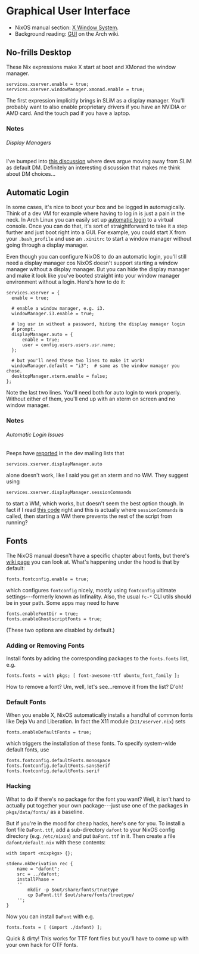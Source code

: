 Graphical User Interface
========================

* NixOS manual section: [X Window System][nixos-man-x].
* Background reading: [GUI][arch-gui] on the Arch wiki.


No-frills Desktop
-----------------
These Nix expressions make X start at boot and XMonad the window manager.

    services.xserver.enable = true;
    services.xserver.windowManager.xmonad.enable = true;

The first expression implicitly brings in SLiM as a display manager.
You'll probably want to also enable proprietary drivers if you have
an NVIDIA or AMD card. And the touch pad if you have a laptop.

### Notes
###### Display Managers
I've bumped into [this discussion][nixos-dev-dm] where devs argue moving
away from SLiM as default DM. Definitely an interesting discussion that
makes me think about DM choices...


Automatic Login
---------------
In some cases, it's nice to boot your box and be logged in automagically.
Think of a dev VM for example where having to log in is just a pain in
the neck. In Arch Linux you can easily set up [automatic login][arch-auto-login]
to a virtual console. Once you can do that, it's sort of straightforward
to take it a step further and just boot right into a GUI. For example,
you could start X from your `.bash_profile` and use an `.xinitrc` to
start a window manager without going through a display manager.

Even though you can configure NixOS to do an automatic login, you'll still
need a display manager cos NixOS doesn't support starting a window manager
without a display manager. But you can hide the display manager and make it
look like you've booted straight into your window manager environment
without a login. Here's how to do it:


    services.xserver = {
      enable = true;

      # enable a window manager, e.g. i3.
      windowManager.i3.enable = true;

      # log usr in without a password, hiding the display manager login
      # prompt.
      displayManager.auto = {
          enable = true;
          user = config.users.users.usr.name;
      };

      # but you'll need these two lines to make it work!
      windowManager.default = "i3";  # same as the window manager you chose.
      desktopManager.xterm.enable = false;
    };

Note the last two lines. You'll need both for auto login to work properly.
Without either of them, you'll end up with an xterm on screen and no window
manager.

### Notes
###### Automatic Login Issues
Peeps have [reported][nix-dev-auto-login] in the dev mailing lists that

    services.xserver.displayManager.auto

alone doesn't work, like I said you get an xterm and no WM. They suggest
using

    services.xserver.displayManager.sessionCommands

to start a WM, which works, but doesn't seem the best option though.
In fact if I read [this code][nixos-code] right and this is actually
where `sessionCommands` is called, then starting a WM there prevents
the rest of the script from running?


Fonts
-----
The NixOS manual doesn't have a specific chapter about fonts, but there's
[wiki page][nixos-fonts] you can look at. What's happening under the hood
is that by default:

    fonts.fontconfig.enable = true;
    
which configures `fontconfig` nicely, mostly using `fontconfig` ultimate
settings---formerly known as Infinality. Also, the usual `fc-*` CLI utils
should be in your path. Some apps may need to have

    fonts.enableFontDir = true;
    fonts.enableGhostscriptFonts = true;

(These two options are disabled by default.)

### Adding or Removing Fonts
Install fonts by adding the corresponding packages to the `fonts.fonts`
list, e.g.

    fonts.fonts = with pkgs; [ font-awesome-ttf ubuntu_font_family ];

How to remove a font? Um, well, let's see...remove it from the list? D'oh!

### Default Fonts
When you enable X, NixOS automatically installs a handful of common fonts
like Deja Vu and Liberation. In fact the X11 module (`X11/xserver.nix`)
sets

    fonts.enableDefaultFonts = true;

which triggers the installation of these fonts. To specify system-wide
default fonts, use

    fonts.fontconfig.defaultFonts.monospace
    fonts.fontconfig.defaultFonts.sansSerif
    fonts.fontconfig.defaultFonts.serif

### Hacking
What to do if there's no package for the font you want? Well, it isn't
hard to actually put together your own package---just use one of the
packages in `pkgs/data/fonts/` as a baseline.

But if you're in the mood for cheap hacks, here's one for you. To install
a font file `DaFont.ttf`, add a sub-directory `dafont` to your NixOS config
directory (e.g. `/etc/nixos`) and put `DaFont.ttf` in it. Then create a
file `dafont/default.nix` with these contents:

    with import <nixpkgs> {};

    stdenv.mkDerivation rec {
        name = "dafont";
        src = ../dafont;
        installPhase =
        ''
            mkdir -p $out/share/fonts/truetype
            cp DaFont.ttf $out/share/fonts/truetype/
        '';
    }

Now you can install `DaFont` with e.g.

    fonts.fonts = [ (import ./dafont) ];

Quick & dirty! This works for TTF font files but you'll have to come up
with your own hack for OTF fonts.




[arch-auto-login]: https://wiki.archlinux.org/index.php/Getty#Automatic_login_to_virtual_console
    "getty - Automatic Login to Virtual Console"
[arch-gui]: https://wiki.archlinux.org/index.php/General_recommendations#Graphical_user_interface
    "Graphical User Interface"
[nixos-code]: https://github.com/NixOS/nixpkgs/blob/release-16.09/nixos/modules/services/x11/display-managers/default.nix#L94
    "NixOS code"
[nix-dev-auto-login]: http://lists.science.uu.nl/pipermail/nix-dev/2015-June/017493.html
    "[Nix-dev] services.xserver.displayManager.auto does not work"
[nixos-dev-dm]: https://github.com/NixOS/nixpkgs/issues/12516
    "Proposal: Change the default display manager"
[nixos-fonts]: https://nixos.org/wiki/Fonts
    "Fonts"
[nixos-man-x]: https://nixos.org/nixos/manual/index.html#sec-x11
    "X Window System"
